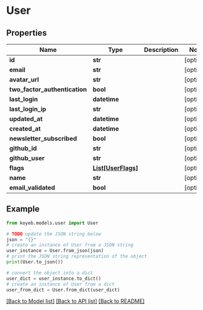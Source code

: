 # User


## Properties

Name | Type | Description | Notes
------------ | ------------- | ------------- | -------------
**id** | **str** |  | [optional] 
**email** | **str** |  | [optional] 
**avatar_url** | **str** |  | [optional] 
**two_factor_authentication** | **bool** |  | [optional] 
**last_login** | **datetime** |  | [optional] 
**last_login_ip** | **str** |  | [optional] 
**updated_at** | **datetime** |  | [optional] 
**created_at** | **datetime** |  | [optional] 
**newsletter_subscribed** | **bool** |  | [optional] 
**github_id** | **str** |  | [optional] 
**github_user** | **str** |  | [optional] 
**flags** | [**List[UserFlags]**](UserFlags.md) |  | [optional] 
**name** | **str** |  | [optional] 
**email_validated** | **bool** |  | [optional] 

## Example

```python
from koyeb.models.user import User

# TODO update the JSON string below
json = "{}"
# create an instance of User from a JSON string
user_instance = User.from_json(json)
# print the JSON string representation of the object
print(User.to_json())

# convert the object into a dict
user_dict = user_instance.to_dict()
# create an instance of User from a dict
user_from_dict = User.from_dict(user_dict)
```
[[Back to Model list]](../README.md#documentation-for-models) [[Back to API list]](../README.md#documentation-for-api-endpoints) [[Back to README]](../README.md)


